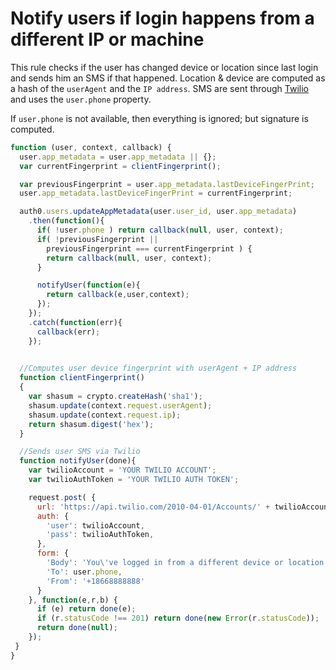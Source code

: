 # Notify users if login happens from a different IP or machine

This rule checks if the user has changed device or location since last login and sends him an SMS if that happened. Location & device are computed as a hash of the `userAgent` and the `IP address`. SMS are sent through [Twilio](http://www.twilio.com) and uses the `user.phone` property.

If `user.phone` is not available, then everything is ignored; but signature is computed.


```js
function (user, context, callback) {
  user.app_metadata = user.app_metadata || {};
  var currentFingerprint = clientFingerprint();

  var previousFingerprint = user.app_metadata.lastDeviceFingerPrint;
  user.app_metadata.lastDeviceFingerPrint = currentFingerprint;

  auth0.users.updateAppMetadata(user.user_id, user.app_metadata)
    .then(function(){
      if( !user.phone ) return callback(null, user, context);
      if( !previousFingerprint ||
        previousFingerprint === currentFingerprint ) {
        return callback(null, user, context);
      }

      notifyUser(function(e){
        return callback(e,user,context);
      });
    });
    .catch(function(err){
      callback(err);
    });
  

  //Computes user device fingerprint with userAgent + IP address
  function clientFingerprint()
  {
    var shasum = crypto.createHash('sha1');
    shasum.update(context.request.userAgent);
    shasum.update(context.request.ip);
    return shasum.digest('hex');
  }

  //Sends user SMS via Twilio
  function notifyUser(done){
    var twilioAccount = 'YOUR TWILIO ACCOUNT';
    var twilioAuthToken = 'YOUR TWILIO AUTH TOKEN';

    request.post( {
      url: 'https://api.twilio.com/2010-04-01/Accounts/' + twilioAccount + '/Messages.json',
      auth: {
        'user': twilioAccount,
        'pass': twilioAuthToken,
      },
      form: {
        'Body': 'You\'ve logged in from a different device or location.',
        'To': user.phone,
        'From': '+18668888888'
      }
    }, function(e,r,b) {
      if (e) return done(e);
      if (r.statusCode !== 201) return done(new Error(r.statusCode));
      return done(null);
    });
 }
}
```
